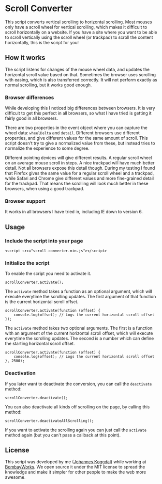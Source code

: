 # Scroll Converter

This script converts vertical scrolling to horizontal scrolling. Most mouses only have a scroll wheel for vertical scrolling, which makes it difficult to scroll horizontally on a website. If you have a site where you want to be able to scroll vertically using the scroll wheel (or trackpad) to scroll the content horizontally, this is the script for you!




## How it works


The script listens for changes of the mouse wheel data, and updates the horizontal scroll value based on that. Sometimes the browser uses scrolling with easing, which is also transferred correctly. It will not perform exactly as normal scrolling, but it works good enough.


### Browser differences

While developing this I noticed big differences between browsers. It is very difficult to get this perfect in all browsers, so what I have tried is getting it fairly good in all browsers.

There are two properties in the event object where you can capture the wheel data: `wheelDelta` and `detail`. Different browsers use different properties, and give different values for the same amount of scroll. This script doesn't try to give a normalized value from these, but instead tries to normalize the experience to some degree.

Different pointing devices will give different results. A regular scroll wheel on an average mouse scroll in steps. A nice trackpad will have much better detail. Not all browsers expose this detail though. During my testing I found that Firefox gives the same value for a regular scroll wheel and a trackpad, while Safari and Chrome give different values and more fine-grained detail for the trackpad. That means the scrolling will look much better in these browsers, when using a good trackpad.


### Browser support

It works in all browsers I have tried in, including IE down to version 6.



## Usage


### Include the script into your page

	<script src="scroll-converter.min.js"></script>


### Initialize the script
To enable the script you need to activate it.

	scrollConverter.activate();

The `activate` method takes a function as an optional argument, which will execute everytime the scrolling updates. The first argument of that function is the current horizontal scroll offset.

	scrollConverter.activate(function (offset) {
		console.log(offset); // Logs the current horizontal scroll offset
	});
The `activate` method takes two optional arguments. The first is a function with an argument of the current horizontal scroll offset, which will execute everytime the scrolling updates. The second is a number which can define the starting horizontal scroll offset. 

	scrollConverter.activate(function (offset) {
		console.log(offset); // Logs the current horizontal scroll offset
	}, 2500);

### Deactivation
If you later want to deactivate the conversion, you can call the `deactivate` method:

	scrollConverter.deactivate();

You can also deactivate all kinds off scrolling on the page, by calling this method:

	scrollConverter.deactivateAllScrolling();

If you want to activate the scrolling again you can just call the `activate` method again (but you can't pass a callback at this point).



## License


This script was developed by me ([Johannes Koggdal](http://koggdal.com/)) while working at [BombayWorks](http://bombayworks.com/). We open source it under the MIT license to spread the knowledge and make it simpler for other people to make the web more awesome.